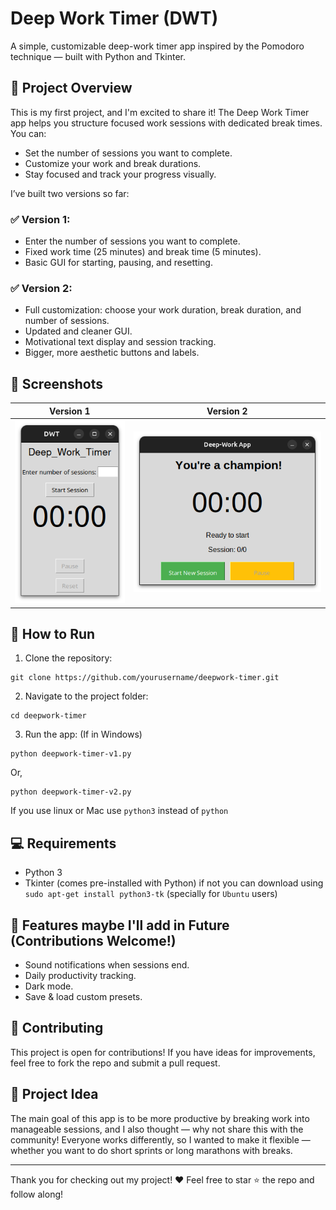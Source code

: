 # Deep Work Timer (DWT)

A simple, customizable deep-work timer app inspired by the Pomodoro technique — built with Python and Tkinter.

## 🌟 Project Overview
This is my first project, and I'm excited to share it! The Deep Work Timer app helps you structure focused work sessions with dedicated break times. You can:
- Set the number of sessions you want to complete.
- Customize your work and break durations.
- Stay focused and track your progress visually.

I’ve built two versions so far:

### ✅ **Version 1:**
- Enter the number of sessions you want to complete.
- Fixed work time (25 minutes) and break time (5 minutes).
- Basic GUI for starting, pausing, and resetting.

### ✅ **Version 2:**
- Full customization: choose your work duration, break duration, and number of sessions.
- Updated and cleaner GUI.
- Motivational text display and session tracking.
- Bigger, more aesthetic buttons and labels.

## 📸 Screenshots
| Version 1                                  | Version 2                                  |
|--------------------------------------------|--------------------------------------------|
| ![Version 1 Screenshot](./version1.png) | ![Version 2 Screenshot](./version2.png) |

## 🚀 How to Run
1. Clone the repository:
```
git clone https://github.com/yourusername/deepwork-timer.git
```
2. Navigate to the project folder:
```
cd deepwork-timer
```
3. Run the app: (If in Windows)
```
python deepwork-timer-v1.py
```
Or, 
```
python deepwork-timer-v2.py
```
If you use linux or Mac use ```python3``` instead of ```python```

## 💻 Requirements
- Python 3
- Tkinter (comes pre-installed with Python) if not you can download using ```sudo apt-get install python3-tk``` (specially for ```Ubuntu``` users)

## 🎯 Features maybe I'll add in Future (Contributions Welcome!)
- Sound notifications when sessions end.
- Daily productivity tracking.
- Dark mode.
- Save & load custom presets.

## 🤝 Contributing
This project is open for contributions! If you have ideas for improvements, feel free to fork the repo and submit a pull request.

## 🧩 Project Idea
The main goal of this app is to be more productive by breaking work into manageable sessions, and I also thought — why not share this with the community! Everyone works differently, so I wanted to make it flexible — whether you want to do short sprints or long marathons with breaks.

---

Thank you for checking out my project! ❤️
Feel free to star ⭐ the repo and follow along!

